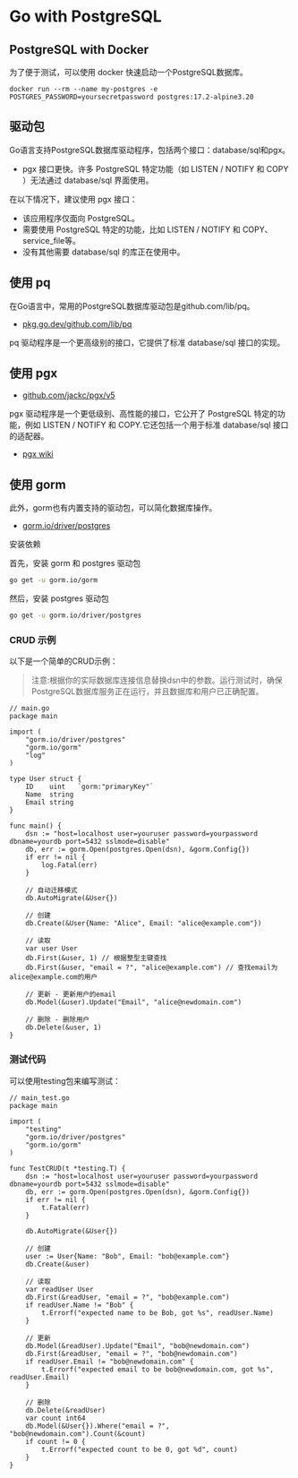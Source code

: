 # Go with PostgreSQL

## PostgreSQL with Docker

为了便于测试，可以使用 docker 快速启动一个PostgreSQL数据库。

```
docker run --rm --name my-postgres -e POSTGRES_PASSWORD=yoursecretpassword postgres:17.2-alpine3.20
```

## 驱动包

Go语言支持PostgreSQL数据库驱动程序，包括两个接口：database/sql和pgx。
- pgx 接口更快。许多 PostgreSQL 特定功能（如 LISTEN / NOTIFY 和 COPY ）无法通过 database/sql 界面使用。

在以下情况下，建议使用 pgx 接口：

- 该应用程序仅面向 PostgreSQL。
- 需要使用 PostgreSQL 特定的功能，比如 LISTEN / NOTIFY 和 COPY、service_file等。
- 没有其他需要 database/sql 的库正在使用中。

## 使用 pq

在Go语言中，常用的PostgreSQL数据库驱动包是github.com/lib/pq。

- [pkg.go.dev/github.com/lib/pq](https://pkg.go.dev/github.com/lib/pq)

pq 驱动程序是一个更高级别的接口，它提供了标准 database/sql 接口的实现。

## 使用 pgx

- [github.com/jackc/pgx/v5](https://pkg.go.dev/github.com/jackc/pgx/v5)

pgx 驱动程序是一个更低级别、高性能的接口，它公开了 PostgreSQL 特定的功能，例如 LISTEN / NOTIFY 和 COPY.它还包括一个用于标准 database/sql 接口的适配器。

- [pgx wiki](https://github.com/jackc/pgx/wiki/Getting-started-with-pgx)

## 使用 gorm

此外，gorm也有内置支持的驱动包，可以简化数据库操作。

- [gorm.io/driver/postgres](https://gorm.io/driver/postgres)

安装依赖

首先，安装 gorm 和 postgres 驱动包

```bash
go get -u gorm.io/gorm
```

然后，安装 postgres 驱动包

```bash
go get -u gorm.io/driver/postgres
```

### CRUD 示例

以下是一个简单的CRUD示例：

> 注意:根据你的实际数据库连接信息替换dsn中的参数。运行测试时，确保PostgreSQL数据库服务正在运行，并且数据库和用户已正确配置。

```
// main.go
package main

import (
    "gorm.io/driver/postgres"
    "gorm.io/gorm"
    "log"
)

type User struct {
    ID    uint   `gorm:"primaryKey"`
    Name  string
    Email string
}

func main() {
    dsn := "host=localhost user=youruser password=yourpassword dbname=yourdb port=5432 sslmode=disable"
    db, err := gorm.Open(postgres.Open(dsn), &gorm.Config{})
    if err != nil {
        log.Fatal(err)
    }

    // 自动迁移模式
    db.AutoMigrate(&User{})

    // 创建
    db.Create(&User{Name: "Alice", Email: "alice@example.com"})

    // 读取
    var user User
    db.First(&user, 1) // 根据整型主键查找
    db.First(&user, "email = ?", "alice@example.com") // 查找email为alice@example.com的用户

    // 更新 - 更新用户的email
    db.Model(&user).Update("Email", "alice@newdomain.com")

    // 删除 - 删除用户
    db.Delete(&user, 1)
}

```

### 测试代码

可以使用testing包来编写测试：

```
// main_test.go
package main

import (
    "testing"
    "gorm.io/driver/postgres"
    "gorm.io/gorm"
)

func TestCRUD(t *testing.T) {
    dsn := "host=localhost user=youruser password=yourpassword dbname=yourdb port=5432 sslmode=disable"
    db, err := gorm.Open(postgres.Open(dsn), &gorm.Config{})
    if err != nil {
        t.Fatal(err)
    }

    db.AutoMigrate(&User{})

    // 创建
    user := User{Name: "Bob", Email: "bob@example.com"}
    db.Create(&user)

    // 读取
    var readUser User
    db.First(&readUser, "email = ?", "bob@example.com")
    if readUser.Name != "Bob" {
        t.Errorf("expected name to be Bob, got %s", readUser.Name)
    }

    // 更新
    db.Model(&readUser).Update("Email", "bob@newdomain.com")
    db.First(&readUser, "email = ?", "bob@newdomain.com")
    if readUser.Email != "bob@newdomain.com" {
        t.Errorf("expected email to be bob@newdomain.com, got %s", readUser.Email)
    }

    // 删除
    db.Delete(&readUser)
    var count int64
    db.Model(&User{}).Where("email = ?", "bob@newdomain.com").Count(&count)
    if count != 0 {
        t.Errorf("expected count to be 0, got %d", count)
    }
}

```
